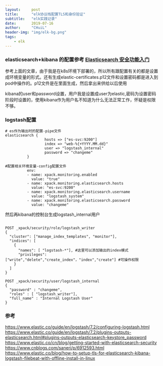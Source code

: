 ```yaml
---
layout:     post
title:      "elk协议栈配置TLS和身份验证"
subtitle:   "elk实践记录"
date:       2019-07-16
author:     "CHuiL"
header-img: "img/elk-bg.png"
tags:
    - elk
---
```


### elasticsearch+kibana 的配置参考 [Elasticsearch 安全功能入门](https://www.elastic.co/cn/blog/getting-started-with-elasticsearch-security)
参考上面的文章，由于我是在k8s环境下部署的，所以所有跟配置有关的都是设置成环境变量的形式。还有生成elastic-certificates.p12文件和设置密码都是进入到pod中操作的。p12文件是在里面生成，然后拿出来供给以后使用  

kibana的user和password设置，用户我是设置成user为elastic,密码为设置密码阶段时设置的，使用kibana作为用户名不知道为什么无法正常工作，怀疑是权限不够。
  
### logstash配置

```
# es作为输出时的配置-pipe文件
elasticsearch {
                  hosts => ["es-svc:9200"]
                  index => "web-%{+YYYY.MM.dd}"
                  user => "logstash_internal"
                  password => "changeme"
          }
```

```
#配置相关环境变量-config配置文件
          env:
          - name: xpack.monitoring.enabled
            value: "true"
          - name: xpack.monitoring.elasticsearch.hosts
            value: "es-svc:9200"
          - name: xpack.monitoring.elasticsearch.username
            value: "logstash_system"
          - name: xpack.monitoring.elasticsearch.password
            value: "changeme"

```
 
然后再kibana的控制台生成logstash_internal用户
```

POST _xpack/security/role/logstash_writer
{
  "cluster": ["manage_index_templates", "monitor"],
  "indices": [
    {
      "names": [ "logstash-*"], #这里可以添加输出的index模式
      "privileges": ["write","delete","create_index"，"index","create"] #可操作权限
    }
  ]
}
 
POST _xpack/security/user/logstash_internal
{
  "password" : "changeme",
  "roles" : [ "logstash_writer"],
  "full_name" : "Internal Logstash User"
}
```


### 参考
https://www.elastic.co/guide/en/logstash/7.2/configuring-logstash.html  
https://www.elastic.co/guide/en/logstash/7.2/plugins-outputs-elasticsearch.html#plugins-outputs-elasticsearch-keystore_password    
https://www.elastic.co/cn/blog/getting-started-with-elasticsearch-security  
https://www.cnblogs.com/saneri/p/6912593.html  
https://www.elastic.co/blog/how-to-setup-tls-for-elasticsearch-kibana-logstash-filebeat-with-offline-install-in-linux  
